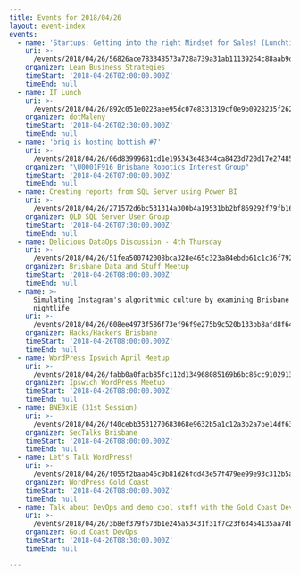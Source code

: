 ```yaml
---
title: Events for 2018/04/26
layout: event-index
events:
  - name: 'Startups: Getting into the right Mindset for Sales! (Lunchtime Session)'
    uri: >-
      /events/2018/04/26/56826ace783348573a728a739a31ab11139264c88aab9d265deb4738325a279b
    organizer: Lean Business Strategies
    timeStart: '2018-04-26T02:00:00.000Z'
    timeEnd: null
  - name: IT Lunch
    uri: >-
      /events/2018/04/26/892c051e0223aee95dc07e8331319cf0e9b0928235f262929e183f87add25cd6
    organizer: dotMaleny
    timeStart: '2018-04-26T02:30:00.000Z'
    timeEnd: null
  - name: 'brig is hosting bottish #7'
    uri: >-
      /events/2018/04/26/06d83999681cd1e195343e48344ca8423d720d17e27485c8eff664f3a363edf2
    organizer: "\U0001F916 Brisbane Robotics Interest Group"
    timeStart: '2018-04-26T07:00:00.000Z'
    timeEnd: null
  - name: Creating reports from SQL Server using Power BI
    uri: >-
      /events/2018/04/26/271572d6bc531314a300b4a19531bb2bf869292f79fb16db3653a3f28c835b84
    organizer: QLD SQL Server User Group
    timeStart: '2018-04-26T07:30:00.000Z'
    timeEnd: null
  - name: Delicious DataOps Discussion - 4th Thursday
    uri: >-
      /events/2018/04/26/51fea500742008bca328e465c323a84ebdb61c1c36f792181c734b7c1234dd22
    organizer: Brisbane Data and Stuff Meetup
    timeStart: '2018-04-26T08:00:00.000Z'
    timeEnd: null
  - name: >-
      Simulating Instagram's algorithmic culture by examining Brisbane's
      nightlife
    uri: >-
      /events/2018/04/26/608ee4973f586f73ef96f9e275b9c520b133bb8afd8f645e789b3faa94af373d
    organizer: Hacks/Hackers Brisbane
    timeStart: '2018-04-26T08:00:00.000Z'
    timeEnd: null
  - name: WordPress Ipswich April Meetup
    uri: >-
      /events/2018/04/26/fabb0a0facb85fc112d134968085169b6bc86cc910291348ee8a4cc2c7ba7c62
    organizer: Ipswich WordPress Meetup
    timeStart: '2018-04-26T08:00:00.000Z'
    timeEnd: null
  - name: BNE0x1E (31st Session)
    uri: >-
      /events/2018/04/26/f40cebb3531270683068e9632b5a1c12a3b2a7be14df63b41a491b41cc5e806f
    organizer: SecTalks Brisbane
    timeStart: '2018-04-26T08:00:00.000Z'
    timeEnd: null
  - name: Let's Talk WordPress!
    uri: >-
      /events/2018/04/26/f055f2baab46c9b81d26fdd43e57f479ee99e93c312b5aff7ff1990ce73a3a07
    organizer: WordPress Gold Coast
    timeStart: '2018-04-26T08:00:00.000Z'
    timeEnd: null
  - name: Talk about DevOps and demo cool stuff with the Gold Coast DevOps Meetup!
    uri: >-
      /events/2018/04/26/3b8ef379f57db1e245a53431f31f7c23f63454135aa7dbeaf4e6b2fe4a75f565
    organizer: Gold Coast DevOps
    timeStart: '2018-04-26T08:30:00.000Z'
    timeEnd: null

---
```

